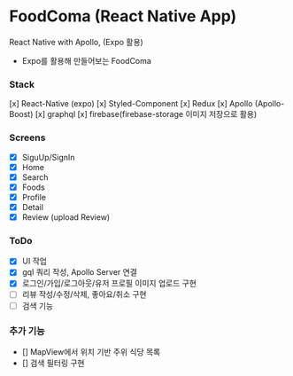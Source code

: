 # FoodComa (React Native App)

React Native with Apollo, (Expo 활용)

- Expo를 활용해 만들어보는 FoodComa

### Stack

[x] React-Native (expo)
[x] Styled-Component
[x] Redux
[x] Apollo (Apollo-Boost)
[x] graphql
[x] firebase(firebase-storage 이미지 저장으로 활용)

### Screens

- [x] SiguUp/SignIn
- [x] Home
- [x] Search
- [x] Foods
- [x] Profile
- [x] Detail
- [x] Review (upload Review)

### ToDo

- [x] UI 작업
- [x] gql 쿼리 작성, Apollo Server 연결
- [x] 로그인/가입/로그아웃/유저 프로필 이미지 업로드 구현
- [ ] 리뷰 작성/수정/삭제, 좋아요/취소 구현
- [ ] 검색 기능

### 추가 기능

- [] MapView에서 위치 기반 주위 식당 목록
- [] 검색 필터링 구현
